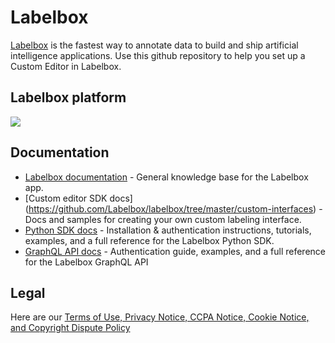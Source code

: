 # Labelbox
[Labelbox](https://www.labelbox.com/) is the fastest way to annotate data to build and ship artificial intelligence applications. Use this github repository to help you set up a Custom Editor in Labelbox.

## Labelbox platform
![](https://labelbox.com/static/images/for-marketing/tdp-workflow.jpg)

## Documentation
* [Labelbox documentation](https://docs.labelbox.com/) - General knowledge base for the Labelbox app.
* [Custom editor SDK docs] (https://github.com/Labelbox/labelbox/tree/master/custom-interfaces) - Docs and samples for creating your own custom labeling interface.
* [Python SDK docs](https://docs.labelbox.com/python-sdk/) - Installation & authentication instructions, tutorials, examples, and a full reference for the Labelbox Python SDK.
* [GraphQL API docs](https://docs.labelbox.com/graphql-api/) - Authentication guide, examples, and a full reference for the Labelbox GraphQL API

## Legal
Here are our [Terms of Use, Privacy Notice, CCPA Notice, Cookie Notice, and Copyright Dispute Policy](https://docs.labelbox.com/en/legal)
